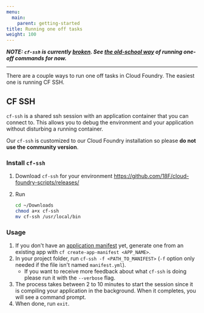 ```yaml
---
menu:
  main:
    parent: getting-started
title: Running one off tasks
weight: 100
---
```


***NOTE: `cf-ssh` is currently [broken](https://trello.com/c/5QkbdHl1/69-fix-cf-ssh). See [the old-school way](http://docs.cloudfoundry.org/devguide/services/migrate-db.html#occasional-migration) of running one-off commands for now.***

---

There are a couple ways to run one off tasks in Cloud Foundry. The easiest one is running CF SSH.

## CF SSH

`cf-ssh` is a shared ssh session with an application container that you can connect to. This allows you to debug the environment and your application without disturbing a running container.

Our `cf-ssh` is customized to our Cloud Foundry installation so please **do not use the community version**.

### Install `cf-ssh`

1. Download `cf-ssh` for your environment https://github.com/18F/cloud-foundry-scripts/releases/
1. Run

    ```bash
    cd ~/Downloads
    chmod a+x cf-ssh
    mv cf-ssh /usr/local/bin
    ```

### Usage

1. If you don't have an [application manifest](http://docs.cloudfoundry.org/devguide/deploy-apps/manifest.html) yet, generate one from an existing app with `cf create-app-manifest <APP_NAME>`.
1. In your project folder, run `cf-ssh -f <PATH_TO_MANIFEST>` (`-f` option only needed if the file isn't named `manifest.yml`).
    * If you want to receive more feedback about what `cf-ssh` is doing please run it with the `--verbose` flag.
1. The process takes between 2 to 10 minutes to start the session since it is compiling your application in the background. When it completes, you will see a command prompt.
1. When done, run `exit`.
